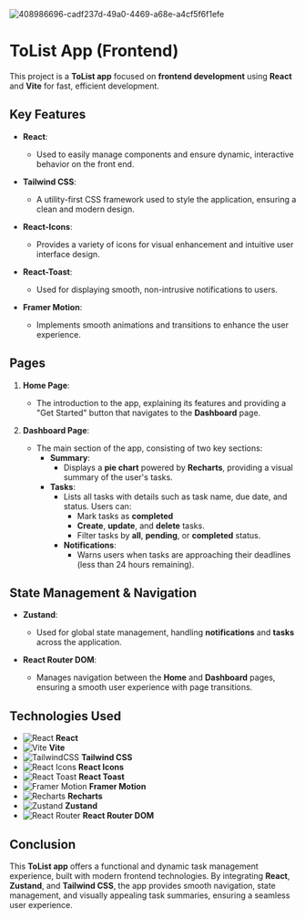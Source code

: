 
![408986696-cadf237d-49a0-4469-a68e-a4cf5f6f1efe](https://github.com/user-attachments/assets/2902cbd6-0385-48b8-ad9e-396d3036e2c2)


# ToList App (Frontend)

This project is a **ToList app** focused on **frontend development** using **React** and **Vite** for fast, efficient development.

## Key Features

- **React**:  
  - Used to easily manage components and ensure dynamic, interactive behavior on the front end.
  
- **Tailwind CSS**:  
  - A utility-first CSS framework used to style the application, ensuring a clean and modern design.

- **React-Icons**:  
  - Provides a variety of icons for visual enhancement and intuitive user interface design.

- **React-Toast**:  
  - Used for displaying smooth, non-intrusive notifications to users.

- **Framer Motion**:  
  - Implements smooth animations and transitions to enhance the user experience.

## Pages

1. **Home Page**:
   - The introduction to the app, explaining its features and providing a "Get Started" button that navigates to the **Dashboard** page.

2. **Dashboard Page**:
   - The main section of the app, consisting of two key sections:
     - **Summary**:  
       - Displays a **pie chart** powered by **Recharts**, providing a visual summary of the user's tasks.
     - **Tasks**:  
       - Lists all tasks with details such as task name, due date, and status. Users can:
         - Mark tasks as **completed**
         - **Create**, **update**, and **delete** tasks.
         - Filter tasks by **all**, **pending**, or **completed** status.
       - **Notifications**:
         - Warns users when tasks are approaching their deadlines (less than 24 hours remaining).

## State Management & Navigation

- **Zustand**:  
  - Used for global state management, handling **notifications** and **tasks** across the application.

- **React Router DOM**:  
  - Manages navigation between the **Home** and **Dashboard** pages, ensuring a smooth user experience with page transitions.

## Technologies Used

- ![React](https://img.shields.io/badge/-React-61DAFB?logo=react&logoColor=black&style=flat) **React**
- ![Vite](https://img.shields.io/badge/-Vite-646CFF?logo=vite&logoColor=white&style=flat) **Vite**
- ![TailwindCSS](https://img.shields.io/badge/-Tailwind%20CSS-38B2AC?logo=tailwindcss&logoColor=white&style=flat) **Tailwind CSS**
- ![React Icons](https://img.shields.io/badge/-React%20Icons-61DAFB?logo=react&logoColor=black&style=flat) **React Icons**
- ![React Toast](https://img.shields.io/badge/-React%20Toast-F8B6D5?logo=react&logoColor=black&style=flat) **React Toast**
- ![Framer Motion](https://img.shields.io/badge/-Framer%20Motion-FF4154?logo=framer&logoColor=white&style=flat) **Framer Motion**
- ![Recharts](https://img.shields.io/badge/-Recharts-3182CE?logo=recharts&logoColor=white&style=flat) **Recharts**
- ![Zustand](https://img.shields.io/badge/-Zustand-FF9F00?logo=zustand&logoColor=black&style=flat) **Zustand**
- ![React Router](https://img.shields.io/badge/-React%20Router-DCDCDC?logo=reactrouter&logoColor=black&style=flat) **React Router DOM**

## Conclusion

This **ToList app** offers a functional and dynamic task management experience, built with modern frontend technologies. By integrating **React**, **Zustand**, and **Tailwind CSS**, the app provides smooth navigation, state management, and visually appealing task summaries, ensuring a seamless user experience.
